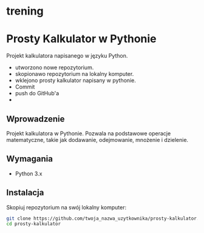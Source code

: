 # trening
# Prosty Kalkulator w Pythonie

Projekt kalkulatora napisanego w języku Python.
  - utworzono nowe repozytorium.
  - skopionawo repozytorium na lokalny komputer.
  - wklejono prosty kalkulator napisany w pythonie.
  - Commit
  - push do GitHub'a
  - 


## Wprowadzenie

Projekt kalkulatora w Pythonie. Pozwala na podstawowe operacje matematyczne, takie jak dodawanie, odejmowanie, mnożenie i dzielenie.

## Wymagania

- Python 3.x

## Instalacja

Skopiuj repozytorium na swój lokalny komputer:

```bash
git clone https://github.com/twoja_nazwa_uzytkownika/prosty-kalkulator.git
cd prosty-kalkulator
